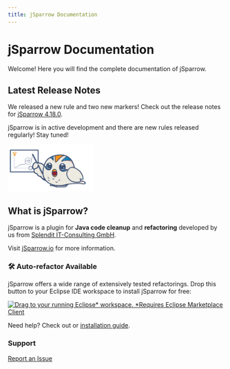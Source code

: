 ```yaml
---
title: jSparrow Documentation
---
```


# jSparrow Documentation

Welcome! Here you will find the complete documentation of jSparrow.

## Latest Release Notes

We released a new rule and two new markers!
Check out the release notes for [jSparrow 4.18.0](/eclipse/release-notes.html#_4-18-0).

jSparrow is in active development and there are new rules released regularly! Stay tuned! 

<img src="/jsparrow-comic-pointing-at-a-graph.PNG" width="200" alt="a drawn cute bird pointing at a graph that shows positive results">

## What is jSparrow?

jSparrow is a plugin for **Java code cleanup** and **refactoring** developed by us from [Splendit IT-Consulting GmbH](https://splendit.at/).

Visit [jSparrow.io](https://jsparrow.io/) for more information.

### 🛠️ Auto-refactor Available
jSparrow offers a wide range of extensively tested refactorings. 
Drop this button to your Eclipse IDE workspace to install jSparrow for free:

[![Drag to your running Eclipse* workspace. *Requires Eclipse Marketplace Client](https://marketplace.eclipse.org/sites/all/themes/solstice/public/images/marketplace/btn-install.svg)](https://marketplace.eclipse.org/marketplace-client-intro?mpc_install=3503691 "Drag to your running Eclipse* workspace. *Requires Eclipse Marketplace Client")

Need help? Check out or [installation guide](/eclipse/installation-guide.html#requirements).

### Support
[Report an Issue](https://jsparrow.io/report-an-issue)

